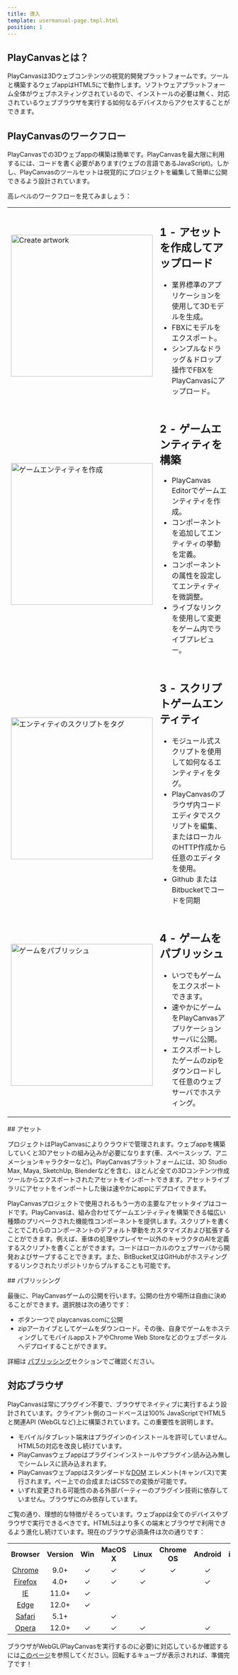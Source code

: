 ```yaml
---
title: 導入
template: usermanual-page.tmpl.html
position: 1
---
```


## PlayCanvasとは？

PlayCanvasは3Dウェブコンテンツの視覚的開発プラットフォームです。ツールと構築するウェブappはHTML5にで動作します。ソフトウェアプラットフォーム全体がウェブホスティングされているので、インストールの必要は無く、対応されているウェブブラウザを実行する如何なるデバイスからアクセスすることができます。

## PlayCanvasのワークフロー

PlayCanvasでの3Dウェブappの構築は簡単です。PlayCanvasを最大限に利用するには、コードを書く必要があります(ウェブの言語であるJavaScript)。しかし、PlayCanvasのツールセットは視覚的にプロジェクトを編集して簡単に公開できるよう設計されています。

高レベルのワークフローを見てみましょう：

<table class="table">
    <tr>
        <td>
            <img alt="Create artwork" width="320" src="/images/platform/workflow/workflow_art.jpg"></img>
        </td>
        <td>
            <h2>1 - アセットを作成してアップロード</h2>
            <ul>
                <li>業界標準のアプリケーションを使用して3Dモデルを生成。</li>
                <li>FBXにモデルをエクスポート。</li>
                <li>シンプルなドラッグ＆ドロップ操作でFBXをPlayCanvasにアップロード。</li>
            </ul>
        </td>
    </tr>
    <tr>
        <td>
            <img alt="ゲームエンティティを作成" width="320" src="/images/platform/workflow/workflow_design.jpg"></img>
        </td>
        <td>
            <h2>2 - ゲームエンティティを構築</h2>
            <ul>
                <li>PlayCanvas Editorでゲームエンティティを作成。</li>
                <li>コンポーネントを追加してエンティティの挙動を定義。</li>
                <li>コンポーネントの属性を設定してエンティティを微調整。</li>
                <li>ライブなリンクを使用して変更をゲーム内でライブプレビュー。</li>
            </ul>
        </td>
    </tr>
    <tr>
        <td>
            <img alt="エンティティのスクリプトをタグ" width="320" src="/images/platform/workflow/workflow_scripting.jpg"></img>
        </td>
        <td>
            <h2>3 - スクリプトゲームエンティティ</h2>
            <ul>
                <li>モジュール式スクリプトを使用して如何なるエンティティをタグ。</li>
                <li>PlayCanvasのブラウザ内コードエディタでスクリプトを編集、またはローカルのHTTP作成から任意のエディタを使用。</li>
                <li>Github または Bitbucketでコードを同期</li>
            </ul>
        </td>
    </tr>
    <tr>
        <td>
            <img alt="ゲームをパブリッシュ" width="320" src="/images/platform/workflow/workflow_publish.jpg"></img>
        </td>
        <td>
            <h2>4 - ゲームをパブリッシュ</h2>
            <ul>
                <li>いつでもゲームをエクスポートできます。</li>
                <li>速やかにゲームをPlayCanvasアプリケーションサーバに公開。</li>
                <li>エクスポートしたゲームのzipをダウンロードして任意のウェブサーバでホスティング。</li>
            </ul>
        </td>
    </tr>
</table>

## アセット

プロジェクトはPlayCanvasによりクラウドで管理されます。ウェブappを構築していくと3Dアセットの組み込みが必要になります(車、スペースシップ、アニメーションキャラクターなど)。PlayCanvasプラットフォームには、3D Studio Max, Maya, SketchUp, Blenderなどを含む、ほとんど全ての3Dコンテンツ作成ツールからエクスポートされたアセットをインポートできます。アセットライブラリにアセットをインポートした後は速やかにappにデプロイできます。

PlayCanvasプロジェクトで使用されるもう一方の主要なアセットタイプはコードです。PlayCanvasは、組み合わせてゲームエンティティを構築できる幅広い種類のプリベークされた機能性コンポーネントを提供します。スクリプトを書くことでこれらのコンポーネントのデフォルト挙動をカスタマイズおよび拡張することができます。例えば、車体の処理やプレイヤー以外のキャラクタのAIを定義するスクリプトを書くことができます。コードはローカルのウェブサーバから開発およびサーブすることできます。また、BitBucket又はGitHubがホスティングするリンクされたリポジトリからプルすることも可能です。

## パブリッシング

最後に、PlayCanvasゲームの公開を行います。公開の仕方や場所は自由に決めることができます。選択肢は次の通りです：

* ボタン一つで playcanvas.comに公開
* zipアーカイブとしてゲームをダウンロード。その後、自身でゲームをホスティングしてモバイルappストアやChrome Web Storeなどのウェブポータルへデプロイすることができます。

詳細は [パブリッシング][1]セクションでご確認ください。

## 対応ブラウザ

PlayCanvasは常にプラグイン不要で、ブラウザでネイティブに実行するよう設計されています。クライアント側のコードベースは100% JavaScriptでHTML5と関連API (WebGLなど)上に構築されています。この重要性を説明します。

* モバイル/タブレット端末はプラグインのインストールを許可していません。HTML5の対応を改良し続けています。
* PlayCanvasウェブappはプラグインインストールやプラグイン読み込み無しでシームレスに読み込まれます。
* PlayCanvasウェブappはスタンダードな[DOM][2] エレメント(キャンバス)で実行されます。ぺー上での合成またはCSSでの変換が可能です。
* いずれ変更される可能性のある外部パーティーのプラグイン技術に依存していません。ブラウザにのみ依存しています。

ご覧の通り、理想的な特徴がそろっています。ウェブappは全てのデバイスやブラウザで実行できるべきです。HTML5はより多くの端末とブラウザで利用できるよう進化し続けています。現在のブラウザ必須条件は次の通りです：

<table class="table table-striped table-bordered">
    <tr><th>Browser</th><th>Version</th><th>Win</th><th>MacOS X</th><th>Linux</th><th>Chrome OS</th><th>Android</th><th>iOS</th></tr>
    <tr><td style="text-align:center"><a href="http://www.google.com/chrome/">Chrome</a></td><td style="text-align:center">9.0+</td>
        <td style="text-align:center">&#x2713;</td><td style="text-align:center">&#x2713;</td><td style="text-align:center">&#x2713;</td><td style="text-align:center">&#x2713;</td><td style="text-align:center">&#x2713;</td><td style="text-align:center">&#x2713;</td>
    </tr>
    <tr><td style="text-align:center"><a href="http://www.mozilla.org/firefox/">Firefox</a></td><td style="text-align:center">4.0+</td>
        <td style="text-align:center">&#x2713;</td><td style="text-align:center">&#x2713;</td><td style="text-align:center">&#x2713;</td><td style="text-align:center"></td><td style="text-align:center">&#x2713;</td><td style="text-align:center">&#x2713;</td>
    </tr>
    <tr><td style="text-align:center"><a href="http://windows.microsoft.com/en-us/internet-explorer/download-ie">IE</a></td><td style="text-align:center">11.0+</td>
        <td style="text-align:center">&#x2713;</td><td style="text-align:center"></td><td style="text-align:center"></td><td style="text-align:center"></td><td style="text-align:center"></td><td style="text-align:center"></td>
    </tr>
    <tr><td style="text-align:center"><a href="https://www.microsoft.com/en-gb/windows/microsoft-edge">Edge</a></td><td style="text-align:center">12.0+</td>
        <td style="text-align:center">&#x2713;</td><td style="text-align:center"></td><td style="text-align:center"></td><td style="text-align:center"></td><td style="text-align:center"></td><td style="text-align:center"></td>
    </tr>
    <tr><td style="text-align:center"><a href="http://www.apple.com/safari/">Safari</a></td><td style="text-align:center">5.1+</td>
        <td style="text-align:center"></td><td style="text-align:center">&#x2713;</td><td style="text-align:center"></td><td style="text-align:center"></td><td style="text-align:center"></td><td style="text-align:center">&#x2713;</td>
    </tr>
    <tr><td style="text-align:center"><a href="http://www.opera.com/">Opera</a></td><td style="text-align:center">12.0+</td>
        <td style="text-align:center">&#x2713;</td><td style="text-align:center">&#x2713;</td><td style="text-align:center">&#x2713;</td><td style="text-align:center"></td><td style="text-align:center">&#x2713;</td><td style="text-align:center"></td>
    </tr>
</table>

ブラウザがWebGL(PlayCanvasを実行するのに必要)に対応しているか確認するには[このページ][3]を参照してください。回転するキューブが表示されれば、準備完了です！

[1]: /user-manual/publishing
[2]: /user-manual/glossary/#dom
[3]: http://get.webgl.org/

